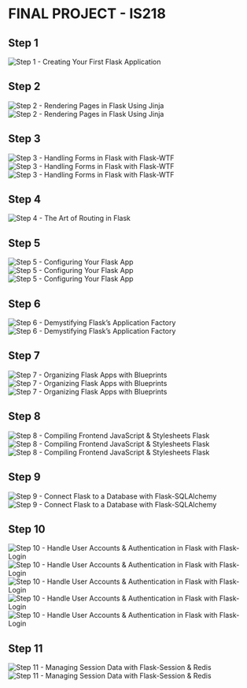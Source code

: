 # FINAL PROJECT - IS218
## Step 1
![Step 1 - Creating Your First Flask Application](screenshots/step1.png)

## Step 2 
![Step 2 - Rendering Pages in Flask Using Jinja
](screenshots/step2.png)
![Step 2 - Rendering Pages in Flask Using Jinja
](screenshots/step2.1.png)

## Step 3 
![Step 3 - Handling Forms in Flask with Flask-WTF](screenshots/step3forms.png)
![Step 3 - Handling Forms in Flask with Flask-WTF](screenshots/step3contact.png)
![Step 3 - Handling Forms in Flask with Flask-WTF](screenshots/step3terminal.png)

## Step 4 
![Step 4 - The Art of Routing in Flask](screenshots/step4.png)

## Step 5 
![Step 5 - Configuring Your Flask App](screenshots/step5secretkey.png)
![Step 5 - Configuring Your Flask App](screenshots/step5config.png)
![Step 5 - Configuring Your Flask App](screenshots/step5env.png)

## Step 6 
![Step 6 - Demystifying Flask’s Application Factory](screenshots/step6application.png)
![Step 6 - Demystifying Flask’s Application Factory](screenshots/step6wsgi.png)

## Step 7
![Step 7 - Organizing Flask Apps with Blueprints](screenshots/step7.png)
![Step 7 - Organizing Flask Apps with Blueprints](screenshots/step7blueprint.png)
![Step 7 - Organizing Flask Apps with Blueprints](screenshots/step7init.png)

## Step 8 
![Step 8 - Compiling Frontend JavaScript & Stylesheets Flask](screenshots/step8init.png)
![Step 8 - Compiling Frontend JavaScript & Stylesheets Flask](screenshots/step8blueprint.png)
![Step 8 - Compiling Frontend JavaScript & Stylesheets Flask](screenshots/step8terminal.png)

## Step 9 
![Step 9 - Connect Flask to a Database with Flask-SQLAlchemy](screenshots/step9users.png)
![Step 9 - Connect Flask to a Database with Flask-SQLAlchemy](screenshots/step9models.png)

## Step 10
![Step 10 - Handle User Accounts & Authentication in Flask with Flask-Login](screenshots/step10auth.png)
![Step 10 - Handle User Accounts & Authentication in Flask with Flask-Login](screenshots/step10init.png)
![Step 10 - Handle User Accounts & Authentication in Flask with Flask-Login](screenshots/step10routes.png)
![Step 10 - Handle User Accounts & Authentication in Flask with Flask-Login](screenshots/step10config.png)
![Step 10 - Handle User Accounts & Authentication in Flask with Flask-Login](screenshots/step10terminal.png)

## Step 11
![Step 11 - Managing Session Data with Flask-Session & Redis](screenshots/step11config.png)
![Step 11 - Managing Session Data with Flask-Session & Redis](screenshots/step11terminal.png)